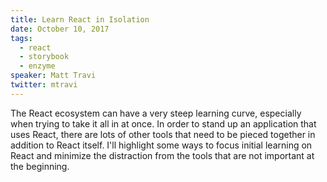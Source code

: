 ```yaml
---
title: Learn React in Isolation
date: October 10, 2017
tags:
  - react
  - storybook
  - enzyme
speaker: Matt Travi
twitter: mtravi
---
```


The React ecosystem can have a very steep learning curve, especially when
trying to take it all in at once. In order to stand up an application that
uses React, there are lots of other tools that need to be pieced together
in addition to React itself. I'll highlight some ways to focus initial
learning on React and minimize the distraction from the tools that are not
important at the beginning.
